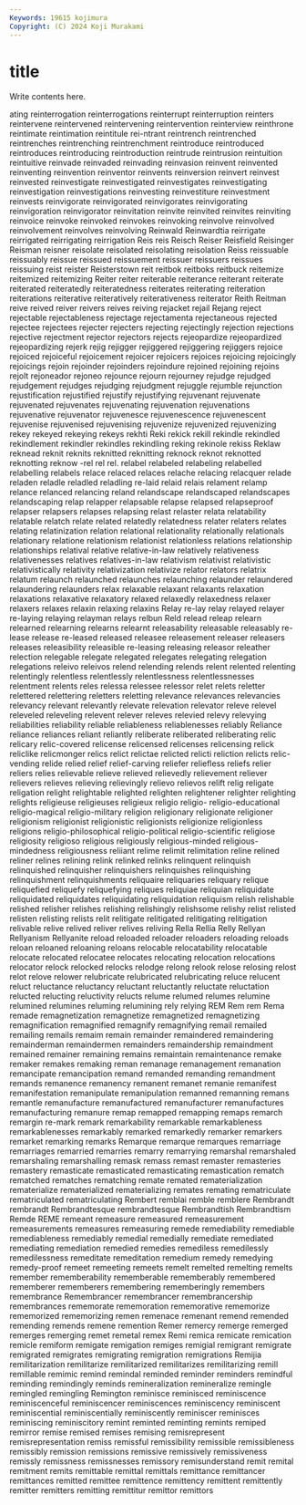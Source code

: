 ```yaml
---
Keywords: 19615 kojimura
Copyright: (C) 2024 Koji Murakami
---
```


# title

Write contents here.



ating reinterrogation reinterrogations reinterrupt reinterruption reinters reintervene
reintervened reintervening reintervention reinterview reinthrone reintimate reintimation reintitule rei-ntrant reintrench
reintrenched reintrenches reintrenching reintrenchment reintroduce reintroduced reintroduces reintroducing reintroduction reintrude
reintrusion reintuition reintuitive reinvade reinvaded reinvading reinvasion reinvent reinvented reinventing
reinvention reinventor reinvents reinversion reinvert reinvest reinvested reinvestigate reinvestigated reinvestigates
reinvestigating reinvestigation reinvestigations reinvesting reinvestiture reinvestment reinvests reinvigorate reinvigorated reinvigorates
reinvigorating reinvigoration reinvigorator reinvitation reinvite reinvited reinvites reinviting reinvoice reinvoke
reinvoked reinvokes reinvoking reinvolve reinvolved reinvolvement reinvolves reinvolving Reinwald Reinwardtia
reirrigate reirrigated reirrigating reirrigation Reis reis Reisch Reiser Reisfield Reisinger
Reisman reisner reisolate reisolated reisolating reisolation Reiss reissuable reissuably reissue
reissued reissuement reissuer reissuers reissues reissuing reist reister Reisterstown reit
reitbok reitboks reitbuck reitemize reitemized reitemizing Reiter reiter reiterable reiterance
reiterant reiterate reiterated reiteratedly reiteratedness reiterates reiterating reiteration reiterations reiterative
reiteratively reiterativeness reiterator Reith Reitman reive reived reiver reivers reives
reiving rejacket rejail Rejang reject rejectable rejectableness rejectage rejectamenta rejectaneous
rejected rejectee rejectees rejecter rejecters rejecting rejectingly rejection rejections rejective
rejectment rejector rejectors rejects rejeopardize rejeopardized rejeopardizing rejerk rejig rejigger
rejiggered rejiggering rejiggers rejoice rejoiced rejoiceful rejoicement rejoicer rejoicers rejoices
rejoicing rejoicingly rejoicings rejoin rejoinder rejoinders rejoindure rejoined rejoining rejoins
rejolt rejoneador rejoneo rejounce rejourn rejourney rejudge rejudged rejudgement rejudges
rejudging rejudgment rejuggle rejumble rejunction rejustification rejustified rejustify rejustifying rejuvenant
rejuvenate rejuvenated rejuvenates rejuvenating rejuvenation rejuvenations rejuvenative rejuvenator rejuvenesce rejuvenescence
rejuvenescent rejuvenise rejuvenised rejuvenising rejuvenize rejuvenized rejuvenizing rekey rekeyed rekeying
rekeys rekhti Reki rekick rekill rekindle rekindled rekindlement rekindler rekindles
rekindling reking rekinole rekiss Reklaw reknead reknit reknits reknitted reknitting
reknock reknot reknotted reknotting reknow -rel rel rel. relabel relabeled
relabeling relabelled relabelling relabels relace relaced relaces relache relacing relacquer
relade reladen reladle reladled reladling re-laid relaid relais relament relamp
relance relanced relancing reland relandscape relandscaped relandscapes relandscaping relap relapper
relapsable relapse relapsed relapseproof relapser relapsers relapses relapsing relast relaster
relata relatability relatable relatch relate related relatedly relatedness relater relaters
relates relating relatinization relation relational relationality relationally relationals relationary relatione
relationism relationist relationless relations relationship relationships relatival relative relative-in-law relatively
relativeness relativenesses relatives relatives-in-law relativism relativist relativistic relativistically relativity relativization
relativize relator relators relatrix relatum relaunch relaunched relaunches relaunching relaunder
relaundered relaundering relaunders relax relaxable relaxant relaxants relaxation relaxations relaxative
relaxatory relaxed relaxedly relaxedness relaxer relaxers relaxes relaxin relaxing relaxins
Relay re-lay relay relayed relayer re-laying relaying relayman relays relbun
Reld relead releap relearn relearned relearning relearns relearnt releasability releasable
releasably re-lease release re-leased released releasee releasement releaser releasers releases
releasibility releasible re-leasing releasing releasor releather relection relegable relegate relegated
relegates relegating relegation relegations releivo releivos relend relending relends relent
relented relenting relentingly relentless relentlessly relentlessness relentlessnesses relentment relents reles
relessa relessee relessor relet relets reletter relettered relettering reletters reletting
relevance relevances relevancies relevancy relevant relevantly relevate relevation relevator releve
relevel releveled releveling relevent relever releves relevied relevy relevying reliabilities
reliability reliable reliableness reliablenesses reliably Reliance reliance reliances reliant reliantly
reliberate reliberated reliberating relic relicary relic-covered relicense relicensed relicenses relicensing
relick reliclike relicmonger relics relict relictae relicted relicti reliction relicts
relic-vending relide relied relief relief-carving reliefer reliefless reliefs relier reliers
relies relievable relieve relieved relievedly relievement reliever relievers relieves relieving
relievingly relievo relievos relift relig religate religation relight relightable relighted
relighten relightener relighter relighting relights religieuse religieuses religieux religio religio-
religio-educational religio-magical religio-military religion religionary religionate religioner religionism religionist religionistic
religionists religionize religionless religions religio-philosophical religio-political religio-scientific religiose religiosity religioso
religious religiously religious-minded religious-mindedness religiousness reliiant relime relimit relimitation reline
relined reliner relines relining relink relinked relinks relinquent relinquish relinquished
relinquisher relinquishers relinquishes relinquishing relinquishment relinquishments reliquaire reliquaries reliquary relique
reliquefied reliquefy reliquefying reliques reliquiae reliquian reliquidate reliquidated reliquidates reliquidating
reliquidation reliquism relish relishable relished relisher relishes relishing relishingly relishsome
relishy relist relisted relisten relisting relists relit relitigate relitigated relitigating
relitigation relivable relive relived reliver relives reliving Rella Rellia Relly
Rellyan Rellyanism Rellyanite reload reloaded reloader reloaders reloading reloads reloan
reloaned reloaning reloans relocable relocatability relocatable relocate relocated relocatee relocates
relocating relocation relocations relocator relock relocked relocks relodge relong relook
relose relosing relost relot relove relower relubricate relubricated relubricating reluce
relucent reluct reluctance reluctancy reluctant reluctantly reluctate reluctation relucted relucting
reluctivity relucts relume relumed relumes relumine relumined relumines reluming relumining
rely relying REM Rem rem Rema remade remagnetization remagnetize remagnetized
remagnetizing remagnification remagnified remagnify remagnifying remail remailed remailing remails remaim
remain remainder remaindered remaindering remainderman remaindermen remainders remaindership remaindment remained
remainer remaining remains remaintain remaintenance remake remaker remakes remaking reman
remanage remanagement remanation remancipate remancipation remand remanded remanding remandment remands
remanence remanency remanent remanet remanie remanifest remanifestation remanipulate remanipulation remanned
remanning remans remantle remanufacture remanufactured remanufacturer remanufactures remanufacturing remanure remap
remapped remapping remaps remarch remargin re-mark remark remarkability remarkable remarkableness
remarkablenesses remarkably remarked remarkedly remarker remarkers remarket remarking remarks Remarque
remarque remarques remarriage remarriages remarried remarries remarry remarrying remarshal remarshaled
remarshaling remarshalling remask remass remast remaster remasteries remastery remasticate remasticated
remasticating remastication rematch rematched rematches rematching remate remated rematerialization rematerialize
rematerialized rematerializing remates remating rematriculate rematriculated rematriculating Rembert remblai remble
remblere Rembrandt rembrandt Rembrandtesque rembrandtesque Rembrandtish Rembrandtism Remde REME remeant
remeasure remeasured remeasurement remeasurements remeasures remeasuring remede remediability remediable remediableness
remediably remedial remedially remediate remediated remediating remediation remedied remedies remediless
remedilessly remedilessness remeditate remeditation remedium remedy remedying remedy-proof remeet remeeting
remeets remelt remelted remelting remelts remember rememberability rememberable rememberably remembered
rememberer rememberers remembering rememberingly remembers remembrance Remembrancer remembrancer remembrancership remembrances
rememorate rememoration rememorative rememorize rememorized rememorizing remen remenace remenant remend
remended remending remends remene remention Remer remercy remerge remerged remerges
remerging remet remetal remex Remi remica remicate remication remicle remiform
remigate remigation remiges remigial remigrant remigrate remigrated remigrates remigrating remigration
remigrations Remijia remilitarization remilitarize remilitarized remilitarizes remilitarizing remill remillable remimic
remind remindal reminded reminder reminders remindful reminding remindingly reminds remineralization
remineralize remingle remingled remingling Remington reminisce reminisced reminiscence reminiscenceful reminiscencer
reminiscences reminiscency reminiscent reminiscential reminiscentially reminiscently reminiscer reminisces reminiscing reminiscitory
remint reminted reminting remints remiped remirror remise remised remises remising
remisrepresent remisrepresentation remiss remissful remissibility remissible remissibleness remissibly remission remissions
remissive remissively remissiveness remissly remissness remissnesses remissory remisunderstand remit remital
remitment remits remittable remittal remittals remittance remittancer remittances remitted remittee
remittence remittency remittent remittently remitter remitters remitting remittitur remittor remittors
